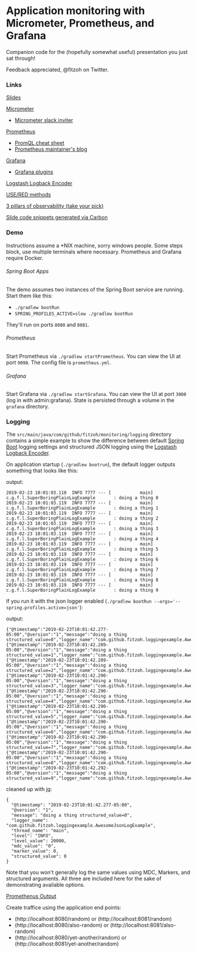 # Application monitoring with Micrometer, Prometheus, and Grafana

Companion code for the (hopefully somewhat useful) presentation you just sat through!

Feedback appreciated, @fitzoh on Twitter.

### Links

[Slides](https://docs.google.com/presentation/d/14Z23SLsCwZFDXOOFAcCoDAXf8LCmWbv99b9qXiQtRr0)

[Micrometer](https://micrometer.io/)
* [Micrometer slack inviter](http://slack.micrometer.io/)

[Prometheus](https://prometheus.io/)
* [PromQL cheat sheet](https://timber.io/blog/promql-for-humans/)
* [Prometheus maintainer's blog](https://www.robustperception.io/blog)

[Grafana](https://grafana.com)
* [Grafana plugins](https://grafana.com/plugins)


[Logstash Logback Encoder](https://github.com/logstash/logstash-logback-encoder)

[USE/RED methods](https://www.vividcortex.com/blog/monitoring-and-observability-with-use-and-red)

[3 pillars of observability (take your pick)](https://www.google.com/search?q=3+pillars+of+observability)

[Slide code snippets generated via Carbon](https://carbon.now.sh)


### Demo

Instructions assume a *NIX machine, sorry windows people.  Some steps block, use multiple terminals where necessary. Prometheus and Grafana require Docker.

###### Spring Boot Apps

The demo assumes two instances of the Spring Boot service are running.
Start them like this:
* `./gradlew bootRun`
* `SPRING_PROFILES_ACTIVE=slow ./gradlew bootRun`

They'll run on ports `8080` and `8081`.

###### Prometheus

Start Prometheus via `./gradlew startPrometheus`.  You can view the UI at port `9090`. The config file is `prometheus.yml`.

###### Grafana

Start Grafana via `./gradlew startGrafana`.  You can view the UI at port `3000` (log in with admin:grafana).  State is persisted through a volume in the `grafana` directory.


### Logging

The `src/main/java/com/github/fitzoh/monitoring/logging` directory contains a simple example to show the difference between default [Spring Boot](https://spring.io/projects/spring-boot) logging settings and structured JSON logging using the [Logstash Logback Encoder](https://github.com/logstash/logstash-logback-encoder#standard-fields).

On application startup (`./gradlew bootrun`), the default logger outputs something that looks like this:

output:
```
2019-02-23 10:01:03.118  INFO 7777 --- [           main] c.g.f.l.SuperBoringPlainLogExample       : doing a thing 0
2019-02-23 10:01:03.119  INFO 7777 --- [           main] c.g.f.l.SuperBoringPlainLogExample       : doing a thing 1
2019-02-23 10:01:03.119  INFO 7777 --- [           main] c.g.f.l.SuperBoringPlainLogExample       : doing a thing 2
2019-02-23 10:01:03.119  INFO 7777 --- [           main] c.g.f.l.SuperBoringPlainLogExample       : doing a thing 3
2019-02-23 10:01:03.119  INFO 7777 --- [           main] c.g.f.l.SuperBoringPlainLogExample       : doing a thing 4
2019-02-23 10:01:03.119  INFO 7777 --- [           main] c.g.f.l.SuperBoringPlainLogExample       : doing a thing 5
2019-02-23 10:01:03.119  INFO 7777 --- [           main] c.g.f.l.SuperBoringPlainLogExample       : doing a thing 6
2019-02-23 10:01:03.119  INFO 7777 --- [           main] c.g.f.l.SuperBoringPlainLogExample       : doing a thing 7
2019-02-23 10:01:03.119  INFO 7777 --- [           main] c.g.f.l.SuperBoringPlainLogExample       : doing a thing 8
2019-02-23 10:01:03.119  INFO 7777 --- [           main] c.g.f.l.SuperBoringPlainLogExample       : doing a thing 9
```

If you run it with the json logger enabled (`./gradlew bootRun --args='--spring.profiles.active=json'`): 

output:
```
{"@timestamp":"2019-02-23T10:01:42.277-05:00","@version":"1","message":"doing a thing structured_value=0","logger_name":"com.github.fitzoh.loggingexample.AwesomeJsonLogExample","thread_name":"main","level":"INFO","level_value":20000,"mdc_value":"0","marker_value":0,"structured_value":0}
{"@timestamp":"2019-02-23T10:01:42.289-05:00","@version":"1","message":"doing a thing structured_value=1","logger_name":"com.github.fitzoh.loggingexample.AwesomeJsonLogExample","thread_name":"main","level":"INFO","level_value":20000,"mdc_value":"1","marker_value":1,"structured_value":1}
{"@timestamp":"2019-02-23T10:01:42.289-05:00","@version":"1","message":"doing a thing structured_value=2","logger_name":"com.github.fitzoh.loggingexample.AwesomeJsonLogExample","thread_name":"main","level":"INFO","level_value":20000,"mdc_value":"2","marker_value":2,"structured_value":2}
{"@timestamp":"2019-02-23T10:01:42.290-05:00","@version":"1","message":"doing a thing structured_value=3","logger_name":"com.github.fitzoh.loggingexample.AwesomeJsonLogExample","thread_name":"main","level":"INFO","level_value":20000,"mdc_value":"3","marker_value":3,"structured_value":3}
{"@timestamp":"2019-02-23T10:01:42.290-05:00","@version":"1","message":"doing a thing structured_value=4","logger_name":"com.github.fitzoh.loggingexample.AwesomeJsonLogExample","thread_name":"main","level":"INFO","level_value":20000,"mdc_value":"4","marker_value":4,"structured_value":4}
{"@timestamp":"2019-02-23T10:01:42.290-05:00","@version":"1","message":"doing a thing structured_value=5","logger_name":"com.github.fitzoh.loggingexample.AwesomeJsonLogExample","thread_name":"main","level":"INFO","level_value":20000,"mdc_value":"5","marker_value":5,"structured_value":5}
{"@timestamp":"2019-02-23T10:01:42.290-05:00","@version":"1","message":"doing a thing structured_value=6","logger_name":"com.github.fitzoh.loggingexample.AwesomeJsonLogExample","thread_name":"main","level":"INFO","level_value":20000,"mdc_value":"6","marker_value":6,"structured_value":6}
{"@timestamp":"2019-02-23T10:01:42.290-05:00","@version":"1","message":"doing a thing structured_value=7","logger_name":"com.github.fitzoh.loggingexample.AwesomeJsonLogExample","thread_name":"main","level":"INFO","level_value":20000,"mdc_value":"7","marker_value":7,"structured_value":7}
{"@timestamp":"2019-02-23T10:01:42.290-05:00","@version":"1","message":"doing a thing structured_value=8","logger_name":"com.github.fitzoh.loggingexample.AwesomeJsonLogExample","thread_name":"main","level":"INFO","level_value":20000,"mdc_value":"8","marker_value":8,"structured_value":8}
{"@timestamp":"2019-02-23T10:01:42.292-05:00","@version":"1","message":"doing a thing structured_value=9","logger_name":"com.github.fitzoh.loggingexample.AwesomeJsonLogExample","thread_name":"main","level":"INFO","level_value":20000,"mdc_value":"9","marker_value":9,"structured_value":9}
```

cleaned up with [jq](https://stedolan.github.io/jq/):
```
{
  "@timestamp": "2019-02-23T10:01:42.277-05:00",
  "@version": "1",
  "message": "doing a thing structured_value=0",
  "logger_name": "com.github.fitzoh.loggingexample.AwesomeJsonLogExample",
  "thread_name": "main",
  "level": "INFO",
  "level_value": 20000,
  "mdc_value": "0",
  "marker_value": 0,
  "structured_value": 0
}
```

Note that you won't generally log the same values using MDC, Markers, and structured arguments.
All three are included here for the sake of demonstrating available options.

[Promethenus Output](http://localhost:8080/actuator/prometheus)

Create traffice using the application end points:
* (http://localhost:8080/random) or (http://localhost:8081/random)
* (http://localhost:8080/also-random) or (http://localhost:8081/also-random)
* (http://localhost:8080/yet-another/random) or (http://localhost:8081/yet-another/random)
